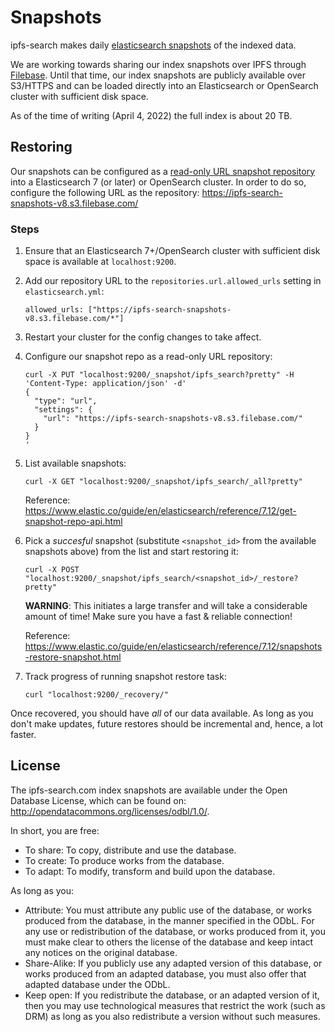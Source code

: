 # Snapshots
ipfs-search makes daily [elasticsearch snapshots](https://www.elastic.co/guide/en/elasticsearch/reference/7.12/snapshot-restore.html) of the indexed data.

We are working towards sharing our index snapshots over IPFS through [Filebase](filebase.com). Until that time, our index snapshots are publicly available over S3/HTTPS and can be loaded directly into an Elasticsearch or OpenSearch cluster with sufficient disk space.

As of the time of writing (April 4, 2022) the full index is about 20 TB.

## Restoring
Our snapshots can be configured as a [read-only URL snapshot repository](https://www.elastic.co/guide/en/elasticsearch/reference/current/snapshots-read-only-repository.html) into a Elasticsearch 7 (or later) or OpenSearch cluster. In order to do so, configure the following URL as the repository: https://ipfs-search-snapshots-v8.s3.filebase.com/

### Steps
1. Ensure that an Elasticsearch 7+/OpenSearch cluster with sufficient disk space is available at `localhost:9200`.
2. Add our repository URL to the `repositories.url.allowed_urls` setting in `elasticsearch.yml`:
   ```
   allowed_urls: ["https://ipfs-search-snapshots-v8.s3.filebase.com/*"]
   ```
3. Restart your cluster for the config changes to take affect.
4. Configure our snapshot repo as a read-only URL repository:
   ```
   curl -X PUT "localhost:9200/_snapshot/ipfs_search?pretty" -H 'Content-Type: application/json' -d'
   {
     "type": "url",
     "settings": {
       "url": "https://ipfs-search-snapshots-v8.s3.filebase.com/"
     }
   }
   '
   ```
5. List available snapshots:
   ```
   curl -X GET "localhost:9200/_snapshot/ipfs_search/_all?pretty"
   ```

   Reference: https://www.elastic.co/guide/en/elasticsearch/reference/7.12/get-snapshot-repo-api.html

6. Pick a *succesful* snapshot (substitute `<snapshot_id>` from the available snapshots above) from the list and start restoring it:
   ```
   curl -X POST "localhost:9200/_snapshot/ipfs_search/<snapshot_id>/_restore?pretty"
   ```
   **WARNING**: This initiates a large transfer and will take a considerable amount of time! Make sure you have a fast & reliable connection!

   Reference: https://www.elastic.co/guide/en/elasticsearch/reference/7.12/snapshots-restore-snapshot.html

7. Track progress of running snapshot restore task:
   ```
   curl "localhost:9200/_recovery/"
   ```

Once recovered, you should have *all* of our data available. As long as you don't make updates, future restores should be incremental and, hence, a lot faster.

## License
The ipfs-search.com index snapshots are available under the Open Database License, which can be found on: http://opendatacommons.org/licenses/odbl/1.0/.

In short, you are free:

* To share: To copy, distribute and use the database.
* To create: To produce works from the database.
* To adapt: To modify, transform and build upon the database.

As long as you:

* Attribute: You must attribute any public use of the database, or works produced from the database, in the manner specified in the ODbL. For any use or redistribution of the database, or works produced from it, you must make clear to others the license of the database and keep intact any notices on the original database.
* Share-Alike: If you publicly use any adapted version of this database, or works produced from an adapted database, you must also offer that adapted database under the ODbL.
* Keep open: If you redistribute the database, or an adapted version of it, then you may use technological measures that restrict the work (such as DRM) as long as you also redistribute a version without such measures.
